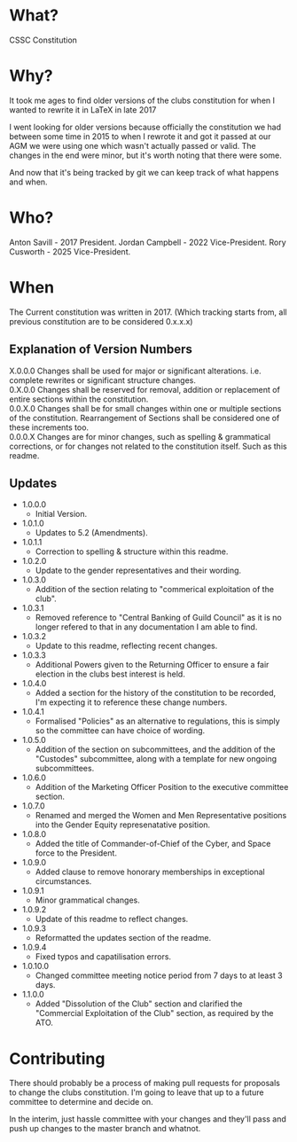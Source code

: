 # What?

CSSC Constitution

# Why?

It took me ages to find older versions of the clubs constitution for when I wanted to rewrite it in LaTeX in late 2017

I went looking for older versions because officially the constitution we had between some time in 2015 to when I rewrote it and got it passed at our AGM we were using one which wasn't actually passed or valid.
The changes in the end were minor, but it's worth noting that there were some.

And now that it's being tracked by git we can keep track of what happens and when.

# Who?

Anton Savill - 2017 President.
Jordan Campbell - 2022 Vice-President.
Rory Cusworth - 2025 Vice-President.

# When

The Current constitution was written in 2017. (Which tracking starts from, all previous constitution are to be considered 0.x.x.x)

## Explanation of Version Numbers

  X.0.0.0 Changes shall be used for major or significant alterations. i.e. complete rewrites or significant structure changes.  
  0.X.0.0 Changes shall be reserved for removal, addition or replacement of entire sections within the constitution.  
  0.0.X.0 Changes shall be for small changes within one or multiple sections of the constitution. Rearrangement of Sections shall be considered one of these increments too.  
  0.0.0.X Changes are for minor changes, such as spelling & grammatical corrections, or for changes not related to the constitution itself. Such as this readme.  

## Updates

- 1.0.0.0
  - Initial Version.  
- 1.0.1.0
  - Updates to 5.2 (Amendments).  
- 1.0.1.1
  - Correction to spelling & structure within this readme.  
- 1.0.2.0
  - Update to the gender representatives and their wording.  
- 1.0.3.0
  - Addition of the section relating to "commerical exploitation of the club".
- 1.0.3.1
  - Removed reference to "Central Banking of Guild Council" as it is no longer refered to that in any documentation I am able to find.  
- 1.0.3.2
  - Update to this readme, reflecting recent changes.  
- 1.0.3.3
  - Additional Powers given to the Returning Officer to ensure a fair election in the clubs best interest is held.  
- 1.0.4.0
  - Added a section for the history of the constitution to be recorded, I'm expecting it to reference these change numbers.  
- 1.0.4.1
  - Formalised "Policies" as an alternative to regulations, this is simply so the committee can have choice of wording.  
- 1.0.5.0
  - Addition of the section on subcommittees, and the addition of the "Custodes" subcommittee, along with a template for new ongoing subcommittees.  
- 1.0.6.0
  - Addition of the Marketing Officer Position to the executive committee section.
- 1.0.7.0
  - Renamed and merged the Women and Men Representative positions into the Gender Equity represenatative position.
- 1.0.8.0
  - Added the title of Commander-of-Chief of the Cyber, and Space force to the President.
- 1.0.9.0
  - Added clause to remove honorary memberships in exceptional circumstances.
- 1.0.9.1
  - Minor grammatical changes.
- 1.0.9.2
  - Update of this readme to reflect changes.
- 1.0.9.3
  - Reformatted the updates section of the readme.
- 1.0.9.4
  - Fixed typos and capatilisation errors.
- 1.0.10.0
  - Changed committee meeting notice period from 7 days to at least 3 days.
- 1.1.0.0
  - Added "Dissolution of the Club" section and clarified the "Commercial Exploitation of the Club" section, as required by the ATO.

# Contributing

There should probably be a process of making pull requests for proposals to change the clubs constitution.
I'm going to leave that up to a future committee to determine and decide on.

In the interim, just hassle committee with your changes and they'll pass and push up changes to the master branch and whatnot.
